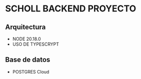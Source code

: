 # SCHOLL BACKEND PROYECTO

## Arquitectura 
- NODE 20.18.0
- USO DE TYPESCRYPT

## Base de datos 
- POSTGRES Cloud